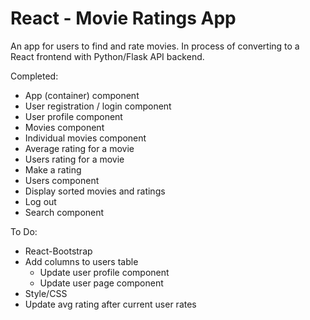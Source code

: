 # React - Movie Ratings App

An app for users to find and rate movies. In process of converting to a React frontend with Python/Flask API backend.

Completed:
- App (container) component
- User registration / login component
- User profile component
- Movies component
- Individual movies component
- Average rating for a movie
- Users rating for a movie
- Make a rating
- Users component
- Display sorted movies and ratings
- Log out
- Search component

To Do:
- React-Bootstrap
- Add columns to users table
    - Update user profile component
    - Update user page component
- Style/CSS
- Update avg rating after current user rates
